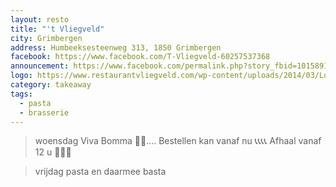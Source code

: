 ```yaml
---
layout: resto
title: "'t Vliegveld"
city: Grimbergen
address: Humbeeksesteenweg 313, 1850 Grimbergen
facebook: https://www.facebook.com/T-Vliegveld-60257537368
announcement: https://www.facebook.com/permalink.php?story_fbid=10158911695092369&id=60257537368
logo: https://www.restaurantvliegveld.com/wp-content/uploads/2014/03/Logo-nieuw-black01.jpg
category: takeaway
tags:
  - pasta
  - brasserie
---
```


> woensdag Viva Bomma 🥔🥔.... Bestellen kan vanaf nu 📞📞📞📞 Afhaal vanaf 12 u 🤩🤩🤩

> vrijdag pasta en daarmee basta